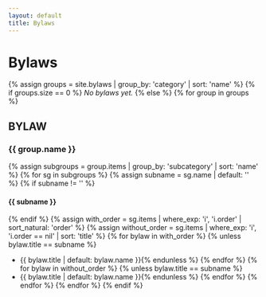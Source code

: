 ```yaml
---
layout: default
title: Bylaws
---
```


# Bylaws

{% assign groups = site.bylaws | group_by: 'category' | sort: 'name' %}
{% if groups.size == 0 %}
_No bylaws yet._
{% else %}
{% for group in groups %}

## BYLAW
### {{ group.name }}

{% assign subgroups = group.items | group_by: 'subcategory' | sort: 'name' %}
{% for sg in subgroups %}
{% assign subname = sg.name | default: '' %}
{% if subname != '' %}
#### {{ subname }}
{% endif %}
{% assign with_order = sg.items | where_exp: 'i', 'i.order' | sort_natural: 'order' %}
{% assign without_order = sg.items | where_exp: 'i', 'i.order == nil' | sort: 'title' %}
{% for bylaw in with_order %}
  {% unless bylaw.title == subname %}
- {{ bylaw.title | default: bylaw.name }}{% endunless %}
{% endfor %}
{% for bylaw in without_order %}
  {% unless bylaw.title == subname %}
- {{ bylaw.title | default: bylaw.name }}{% endunless %}
{% endfor %}
{% endfor %}
{% endfor %}
{% endif %}
